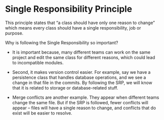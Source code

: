 # Single Responsibility Principle
This principle states that “a class should have only one reason to change” which means every class should have a single responsibility, job or purpose.

Why is following the Single Responsibility so important?
* It is important because, many different teams can work on the same project and edit the same class for different reasons, which could lead to incompatible modules.

* Second, it makes version control easier. For example, say we have a persistence class that handles database operations, and we see a change in that file in the commits. By following the SRP, we will know that it is related to storage or database-related stuff.

* Merge conflicts are another example. They appear when different teams change the same file. But if the SRP is followed, fewer conflicts will appear – files will have a single reason to change, and conflicts that do exist will be easier to resolve.